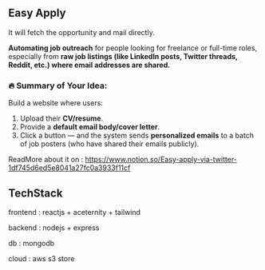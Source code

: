 ## Easy Apply

It will fetch the opportunity and mail directly. 

**Automating job outreach** for people looking for freelance or full-time roles, especially from **raw job listings (like LinkedIn posts, Twitter threads, Reddit, etc.) where email addresses are shared.**

### 🔥 Summary of Your Idea:

Build a website where users:

1. Upload their **CV/resume**.
2. Provide a **default email body/cover letter**.
3. Click a button — and the system sends **personalized emails** to a batch of job posters (who have shared their emails publicly).

ReadMore about it on : https://www.notion.so/Easy-apply-via-twitter-1df745d6ed5e8041a27fc0a3933f11cf



## TechStack 

frontend : reactjs + aceternity + tailwind 

backend : nodejs + express 

db : mongodb 

cloud : aws s3 store 
